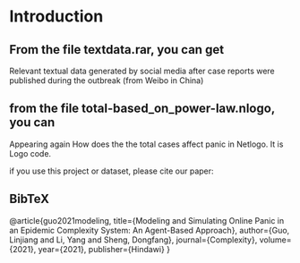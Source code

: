 # Introduction

## From the file textdata.rar, you can get
Relevant textual data generated by social media after case reports were published during the outbreak (from Weibo in China)

## from the file total-based_on_power-law.nlogo, you can
Appearing again How does the the total cases affect panic in Netlogo. It is Logo code.

if you use this project or dataset, please cite our paper:

## BibTeX
@article{guo2021modeling,
  title={Modeling and Simulating Online Panic in an Epidemic Complexity System: An Agent-Based Approach},
  author={Guo, Linjiang and Li, Yang and Sheng, Dongfang},
  journal={Complexity},
  volume={2021},
  year={2021},
  publisher={Hindawi}
}
##

